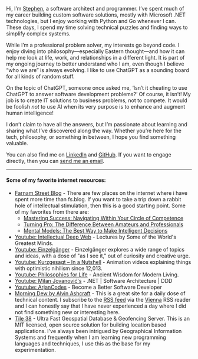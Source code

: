 
Hi, I’m [Stephen](mailto:stephen+blog@slmcmahon.com), a software architect and programmer. I’ve spent much of my career building custom software solutions, mostly with Microsoft .NET technologies, but I enjoy working with Python and Go whenever I can. These days, I spend my time solving technical puzzles and finding ways to simplify complex systems.

While I’m a professional problem solver, my interests go beyond code. I enjoy diving into philosophy—especially Eastern thought—and how it can help me look at life, work, and relationships in a different light. It is part of my ongoing journey to better understand who I am, even though I believe “who we are” is always evolving. I like to use ChatGPT as a sounding board for all kinds of random stuff.

On the topic of ChatGPT, someone once asked me, ‘Isn’t it cheating to use ChatGPT to answer software development problems?’ Of course, it isn’t! My job is to create IT solutions to business problems, not to compete. It would be foolish _not_ to use AI when its very purpose is to enhance and augment human intelligence!

I don’t claim to have all the answers, but I’m passionate about learning and sharing what I’ve discovered along the way. Whether you’re here for the tech, philosophy, or something in between, I hope you find something valuable.

You can also find me on [LinkedIn](https://www.linkedin.com/in/slmcmahon/) and [GitHub](https://github.com/slmcmahon).  If you want to engage directly, then you can [send me an email](mailto:stephen+blog@slmcmahon.com).

---

#### Some of my favorite internet resources:

- [Farnam Street Blog](https://fs.blog/blog) - There are few places on the internet where i have spent more time than fs.blog.  If you want to take a trip down a rabbit hole of intellectual stimulation, then this is a good starting point.  Some of my favorites from there are:
	- [Mastering Success: Navigating Within Your Circle of Competence](https://fs.blog/circle-of-competence/) 
	- [Turning Pro: The Difference Between Amateurs and Professionals](https://fs.blog/amateurs-professionals/)
	- [Mental Models: The Best Way to Make Intelligent Decisions](https://fs.blog/mental-models/)
- [Youtube: Intellectual Deep Web](https://www.youtube.com/@IntellectualDeepWeb) - Lectures by Some of the World's Greatest Minds.
- [Youtube: Einzelgänger](https://www.youtube.com/@Einzelg%C3%A4nger) - Einzelgänger explores a wide range of topics and ideas, with a dose of "as I see it," out of curiosity and creative urge.
- [Youtube: Kurzgesagt – In a Nutshell](https://www.youtube.com/@kurzgesagt) - Animation videos explaining things with optimistic nihilism since 12,013.
- [Youtube: Philosophies for Life](https://www.youtube.com/@PhilosophiesforLife) - Ancient Wisdom for Modern Living.
- [Youtube: Milan Jovanović's](https://www.youtube.com/@MilanJovanovicTech) - .NET \| Software Architecture \| DDD
- [Youtube: ArjanCodes](https://www.youtube.com/@ArjanCodes) - Become a Better Software Developer
- [Morning Dew by Alvin Ashcraft](https://www.alvinashcraft.com/) - This is a great site for a daily dose of technical content.  I subscribe to the [RSS feed](https://www.alvinashcraft.com/feed/) via the [Vienna](https://www.vienna-rss.com/) RSS reader and I can honestly say that I have never experienced a day where I did not find something new or interesting here.  
- [Tile 38](https://tile38.com/) - Ultra Fast Geospatial Database & Geofencing Server.  This is an MIT licensed, open source solution for building location based applications. I've always been intrigued by Geographical Information Systems and frequently when I am learning new programming languages and techniques, I use this as the base for my experimentation.